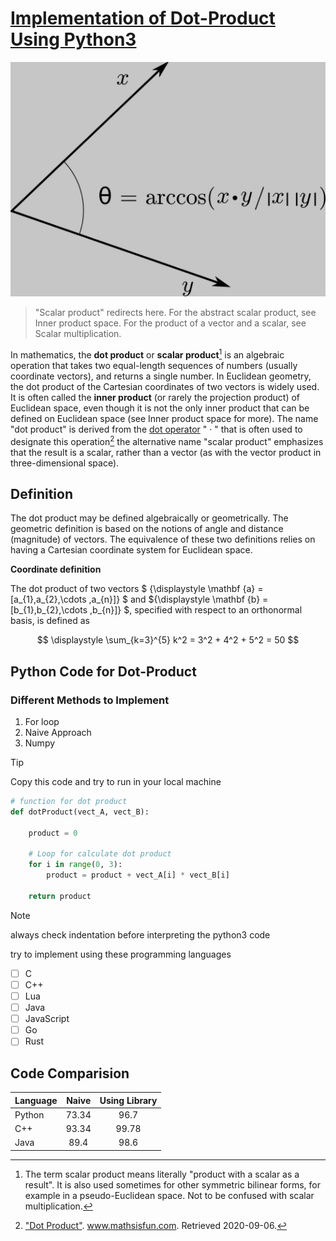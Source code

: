 # <ins> **Implementation of Dot-Product Using Python3** </ins>

![Illustration showing how to find the angle between vectors using the dot product](image.png)

> "Scalar product" redirects here. For the abstract scalar product, see Inner product space. For the product of a vector and a scalar, see Scalar multiplication.

In mathematics, the **dot product** or **scalar product**[^1] is an algebraic operation that takes two equal-length sequences of numbers (usually coordinate vectors), and returns a single number. In Euclidean geometry, the dot product of the Cartesian coordinates of two vectors is widely used. It is often called the **inner product** (or rarely the projection product) of Euclidean space, even though it is not the only inner product that can be defined on Euclidean space (see Inner product space for more).
The name "dot product" is derived from the [dot operator](https://en.wikipedia.org/wiki/Dot_product) " · " that is often used to designate this operation[^2] the alternative name "scalar product" emphasizes that the result is a scalar, rather than a vector (as with the vector product in three-dimensional space). 

## Definition

The dot product may be defined algebraically or geometrically. The geometric definition is based on the notions of angle and distance (magnitude) of vectors. The equivalence of these two definitions relies on having a Cartesian coordinate system for Euclidean space. 

**Coordinate definition**

The dot product of two vectors $ {\displaystyle \mathbf {a} =[a_{1},a_{2},\cdots ,a_{n}]} $ and ${\displaystyle \mathbf {b} =[b_{1},b_{2},\cdots ,b_{n}]} $, specified with respect to an orthonormal basis, is defined as

$$ \displaystyle \sum_{k=3}^{5} k^2 = 3^2 + 4^2 + 5^2 = 50 $$



## Python Code for Dot-Product

### Different Methods to Implement
1. For loop
2. Naive Approach
3. Numpy

> [!TIP]
> Copy this code and try to run in your local machine

```python
# function for dot product
def dotProduct(vect_A, vect_B):

    product = 0

    # Loop for calculate dot product
    for i in range(0, 3):
        product = product + vect_A[i] * vect_B[i]

    return product
```

> [!NOTE]
> always check indentation before interpreting the python3 code


try to implement using these programming languages

- [ ] C
- [ ] C++
- [ ] Lua
- [ ] Java
- [ ] JavaScript
- [ ] Go
- [ ] Rust

## Code Comparision
<div align="center">

|   Language    |   Naive   |   Using Library   |
|:--------------|:---------:|:---------:|
|Python         |73.34      |96.7       |   
|C++         |93.34      |99.78       |   
|Java         |89.4      |98.6       |   

</div>


[^1]: The term scalar product means literally "product with a scalar as a result". It is also used sometimes for other symmetric bilinear forms, for example in a pseudo-Euclidean space. Not to be confused with scalar multiplication.

[^2]: ["Dot Product"](https://www.mathsisfun.com/algebra/vectors-dot-product.html). www.mathsisfun.com. Retrieved 2020-09-06.